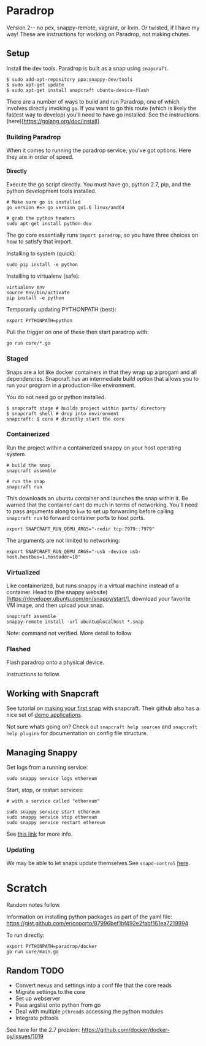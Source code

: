 # Paradrop

Version 2-- no pex, snappy-remote, vagrant, or kvm. Or twisted, if I have my way! These are instructions for working on Paradrop, not making chutes. 

## Setup

Install the dev tools. Paradrop is built as a snap using `snapcraft`.

```
$ sudo add-apt-repository ppa:snappy-dev/tools
$ sudo apt-get update
$ sudo apt-get install snapcraft ubuntu-device-flash
```

There are a number of ways to build and run Paradrop, one of which involves directly invoking `go`. If you want to go this route (which is likely the fastest way to develop) you'll need to have go installed. See the instructions (here)[https://golang.org/doc/install]. 

### Building Paradrop

When it comes to running the paradrop service, you've got options. Here they are in order of speed. 

#### Directly  

Execute the go script directly. You must have go, python 2.7, pip, and the python development tools installed. 

```
# Make sure go is installed
go version #=> go version go1.6 linux/amd64

# grab the python headers
sudo apt-get install python-dev
```

The go core essentially runs `import paradrop`, so you have three choices on how to satisfy that import.

Installing to system (quick): 

```
sudo pip install -e python
```

Installing to virtualenv (safe): 

```
virtualenv env
source env/bin/activate
pip install -e python
```

Temporarily updating PYTHONPATH (best):

```
export PYTHONPATH=python
```

Pull the trigger on one of these then start paradrop with:

```
go run core/*.go
```

### Staged

Snaps are a lot like docker containers in that they wrap up a progam and all dependencies. Snapcraft has an intermediate build option that allows you to run your program in a production-like environment. 

You do not need go or python installed. 

```
$ snapcraft stage # builds project within parts/ directory
$ snapcraft shell # drop into environment
snapcraft: $ core # directly start the core 
```

### Containerized

Run the project within a containerized snappy on your host operating system. 

```
# build the snap
snapcraft assemble

# run the snap
snapcraft run  
```

This downloads an ubuntu container and launches the snap within it. Be warned that the container cant do much in terms of networking. You'll need to pass arguments along to `kvm` to set up forwarding before calling `snapcraft run` to forward container ports to host ports.

```
export SNAPCRAFT_RUN_QEMU_ARGS="-redir tcp:7979::7979"
```

The arguments are not limited to networking: 

```
export SNAPCRAFT_RUN_QEMU_ARGS="-usb -device usb-host,hostbus=1,hostaddr=10"
```


### Virtualized

Like containerized, but runs snappy in a virtual machine instead of a container. Head to (the snappy website)[https://developer.ubuntu.com/en/snappy/start/], download your favorite VM image, and then upload your snap.

```
snapcraft assemble
snappy-remote install -url ubuntu@localhost *.snap
```

Note: command not verified. More detail to follow

### Flashed

Flash paradrop onto a physical device. 

Instructions to follow. 

## Working with Snapcraft

See tutorial on [making your first snap](https://github.com/snapcore/snapcraft/blob/master/docs/your-first-snap.md) with snapcraft. Their github also has a nice set of [demo applications](https://github.com/snapcore/snapcraft/tree/master/demos).

Not sure whats going on? Check out `snapcraft help sources` and `snapcraft help plugins` for documentation on config file structure.

## Managing Snappy

Get logs from a running service: 
```
sudo snappy service logs ethereum
```

Start, stop, or restart services: 

```
# with a service called "ethereum"

sudo snappy service start ethereum
sudo snappy service stop ethereum
sudo snappy service restart ethereum
```

See [this link](https://blog.slock.it/let-s-play-with-snappy-ethereum-816588198528#.bwel1tmb1) for more info.

### Updating

We may be able to let snaps update themselves.See `snapd-control` [here](https://developer.ubuntu.com/en/snappy/guides/interfaces/).

# Scratch

Random notes follow.

Information on installing python packages as part of the yaml file: https://gist.github.com/ericoporto/87996bef1bf492e2fabf161ea7219994

To run directly: 

```
export PYTHONPATH=paradrop/docker
go run core/main.go
```

## Random TODO

- Convert nexus and settings into a conf file that the core reads
- Migrate settings to the core
- Set up webserver
- Pass argslist onto python from go 
- Deal with multiple `pthread`s accessing the python modules
- Integrate pdtools

See here for the 2.7 problem: https://github.com/docker/docker-py/issues/1019

